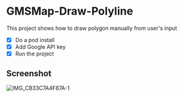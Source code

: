 # GMSMap-Draw-Polyline

This project shows how to draw polygon manually from user's input

- [x] Do a pod install
- [x] Add Google API key 
- [x] Run the project

## Screenshot
![IMG_CB33C7A4F87A-1](https://user-images.githubusercontent.com/44155211/138686182-6037124f-82d7-4a2a-aa99-470f3e7bfe75.jpeg)
